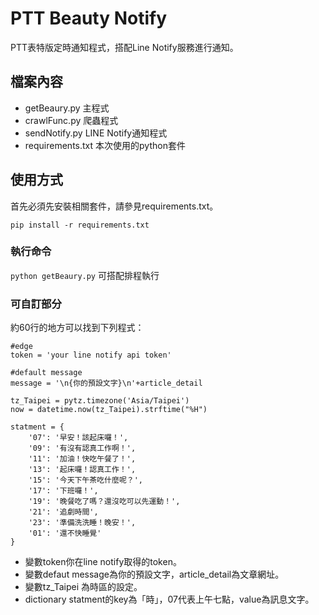 # PTT Beauty Notify
PTT表特版定時通知程式，搭配Line Notify服務進行通知。

## 檔案內容
- getBeaury.py 主程式
- crawlFunc.py 爬蟲程式
- sendNotify.py LINE Notify通知程式
- requirements.txt 本次使用的python套件

## 使用方式
首先必須先安裝相關套件，請參見requirements.txt。

`pip install -r requirements.txt`

### 執行命令
`python getBeaury.py`
可搭配排程執行

### 可自訂部分
約60行的地方可以找到下列程式：

    #edge
    token = 'your line notify api token'

    #default message
    message = '\n{你的預設文字}\n'+article_detail

    tz_Taipei = pytz.timezone('Asia/Taipei') 
    now = datetime.now(tz_Taipei).strftime("%H")
    
    statment = {
        '07': '早安！該起床囉！',
        '09': '有沒有認真工作啊！',
        '11': '加油！快吃午餐了！',
        '13': '起床囉！認真工作！',
        '15': '今天下午茶吃什麼呢？',
        '17': '下班囉！',
        '19': '晚餐吃了嗎？還沒吃可以先運動！',
        '21': '追劇時間',
        '23': '準備洗洗睡！晚安！',
        '01': '還不快睡覺'
    }

- 變數token你在line notify取得的token。
- 變數defaut message為你的預設文字，article_detail為文章網址。
- 變數tz_Taipei 為時區的設定。
- dictionary statment的key為「時」，07代表上午七點，value為訊息文字。
